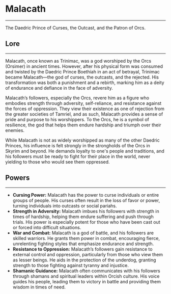 # Malacath
---
The Daedric Prince of Curses, the Outcast, and the Patron of Orcs.

## **Lore**
---
Malacath, once known as Trinimac, was a god worshiped by the Orcs (Orsimer) in ancient times. However, after his physical form was consumed and twisted by the Daedric Prince Boethiah in an act of betrayal, Trinimac became Malacath—the god of curses, the outcasts, and the rejected. His transformation was both a punishment and a rebirth, marking him as a deity of endurance and defiance in the face of adversity.  

Malacath’s followers, especially the Orcs, revere him as a figure who embodies strength through adversity, self-reliance, and resistance against the forces of oppression. They view their existence as one of rejection from the greater societies of Tamriel, and as such, Malacath provides a sense of pride and purpose to his worshippers. To the Orcs, he is a symbol of resilience, the god that helps them endure hardship and triumph over their enemies.

While Malacath is not as widely worshipped as many of the other Daedric Princes, his influence is felt strongly in the strongholds of the Orcs in Skyrim and beyond. He demands loyalty to one's people and traditions, and his followers must be ready to fight for their place in the world, never yielding to those who would see them oppressed.  

## **Powers**
---
- **Cursing Power:** Malacath has the power to curse individuals or entire groups of people. His curses often result in the loss of favor or power, turning individuals into outcasts or social pariahs.
- **Strength in Adversity:** Malacath imbues his followers with strength in times of hardship, helping them endure suffering and push through trials. His power is especially potent for those who have been cast out or forced into difficult situations.
- **War and Combat:** Malacath is a god of battle, and his followers are skilled warriors. He grants them power in combat, encouraging fierce, unrelenting fighting styles that emphasize endurance and strength.
- **Resistance to Oppression:** Malacath’s followers gain resistance to external control and oppression, particularly from those who view them as lesser beings. He aids in the protection of the underdog, granting strength to those fighting against tyranny and injustice.
- **Shamanic Guidance:** Malacath often communicates with his followers through shamans and spiritual leaders within Orcish culture. His voice guides his people, leading them to victory in battle and providing them wisdom in times of need.
